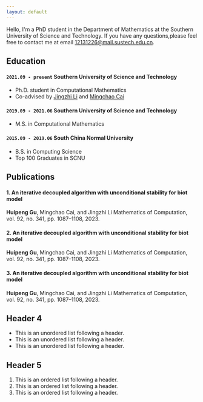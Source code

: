 ```yaml
---
layout: default
---
```


<!-- %Text can be **bold**, _italic_, or ~~strikethrough~~. 这是一段被注释掉的文字 -->

Hello, I'm a PhD student in the Department of Mathematics at the Southern University of Science and Technology. If you have any questions,please feel free to contact me at email [12131226@mail.sustech.edu.cn](mailto:12131226@mail.sustech.edu.cn).

## Education

#### `2021.09 - present` **Southern University of Science and Technology** 

- Ph.D. student in Computational Mathematics
- Co-advised by [Jingzhi Li](https://faculty.sustech.edu.cn/lijz/) and [Mingchao Cai](https://sites.google.com/a/morgan.edu/mingchao-cai/home)

#### `2019.09 - 2021.06` **Southern University of Science and Technology** 

- M.S. in Computational Mathematics

#### `2015.09 - 2019.06` **South China Normal University** 

- B.S. in Computing Science
- Top 100 Graduates in SCNU

## Publications

#### 1.  An iterative decoupled algorithm with unconditional stability for biot model
**Huipeng Gu**, Mingchao Cai, and Jingzhi Li
Mathematics of Computation, vol. 92, no. 341, pp. 1087–1108, 2023.

#### 2.  An iterative decoupled algorithm with unconditional stability for biot model
**Huipeng Gu**, Mingchao Cai, and Jingzhi Li
Mathematics of Computation, vol. 92, no. 341, pp. 1087–1108, 2023.

#### 3.  An iterative decoupled algorithm with unconditional stability for biot model
**Huipeng Gu**, Mingchao Cai, and Jingzhi Li
Mathematics of Computation, vol. 92, no. 341, pp. 1087–1108, 2023.

## Header 4

*   This is an unordered list following a header.
*   This is an unordered list following a header.
*   This is an unordered list following a header.

## Header 5

1.  This is an ordered list following a header.
2.  This is an ordered list following a header.
3.  This is an ordered list following a header.
